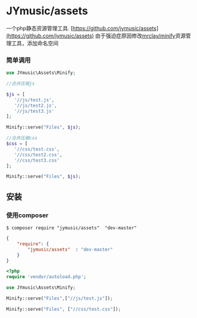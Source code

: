 # JYmusic/assets


一个php静态资源管理工具. [https://github.com/jymusic/assets](https://github.com/jymusic/assets)
由于强迫症原因修改[mrclay/minify](https://github.com/mrclay/minify)资源管理工具，添加命名空间

### 简单调用

```php
use JYmusic\Assets\Minify;

//合并压缩js

$js = [
   '//js/test.js',
   '//js/test2.js',
   '//js/test3.js'
];

Minify::serve("Files", $js);

//合并压缩css
$css = [
   '//css/test.css',
   '//css/test2.css',
   '//css/test3.css'
];

Minify::serve("Files", $js);


```

## 安装

### 使用composer

```
$ composer require "jymusic/assets"  "dev-master"

```

```json
{
    "require": {
        "jymusic/assets"  : "dev-master"
    }
}
```

```php
<?php
require 'vendor/autoload.php';

use JYmusic\Assets\Minify;

Minify::serve("Files",["//js/test.js"]);

Minify::serve("Files", ["//css/test.css"]);
```

